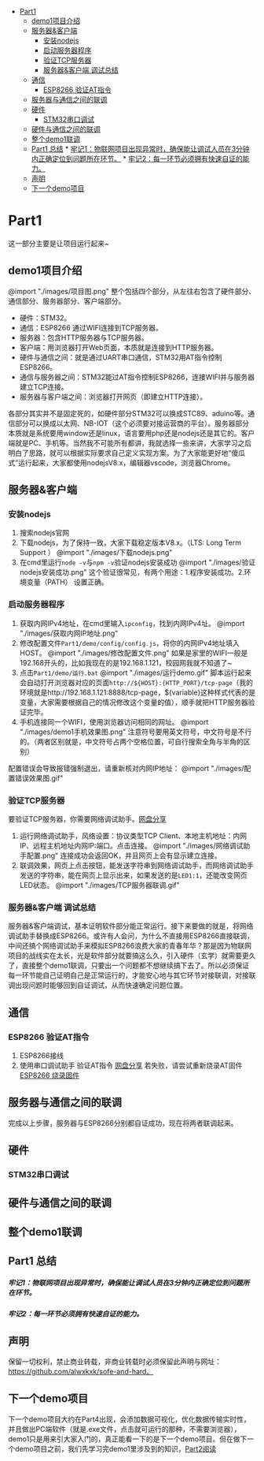<!-- @import "[TOC]" {cmd="toc" depthFrom=1 depthTo=6 orderedList=false} -->

<!-- code_chunk_output -->

* [Part1](#part1)
	* [demo1项目介绍](#demo1项目介绍)
	* [服务器&客户端](#服务器客户端)
		* [安装nodejs](#安装nodejs)
		* [启动服务器程序](#启动服务器程序)
		* [验证TCP服务器](#验证tcp服务器)
		* [服务器&客户端 调试总结](#服务器客户端-调试总结)
	* [通信](#通信)
		* [ESP8266 验证AT指令](#esp8266-验证at指令)
	* [服务器与通信之间的联调](#服务器与通信之间的联调)
	* [硬件](#硬件)
		* [STM32串口调试](#stm32串口调试)
	* [硬件与通信之间的联调](#硬件与通信之间的联调)
	* [整个demo1联调](#整个demo1联调)
	* [Part1 总结](#part1-总结)
				* [牢记1：物联网项目出现异常时，确保能让调试人员在3分钟内正确定位到问题所在环节。](#牢记1物联网项目出现异常时确保能让调试人员在3分钟内正确定位到问题所在环节)
				* [牢记2：每一环节必须拥有快速自证的能力。](#牢记2每一环节必须拥有快速自证的能力)
	* [声明](#声明)
	* [下一个demo项目](#下一个demo项目)

<!-- /code_chunk_output -->
# Part1
这一部分主要是让项目运行起来~
## demo1项目介绍
@import "./images/项目图.png"
整个包括四个部分，从左往右包含了硬件部分、通信部分、服务器部分、客户端部分。
- 硬件：STM32。
- 通信：ESP8266 通过WIFI连接到TCP服务器。
- 服务器：包含HTTP服务器与TCP服务器。
- 客户端：用浏览器打开Web页面，本质就是连接到HTTP服务器。
- 硬件与通信之间：就是通过UART串口通信，STM32用AT指令控制ESP8266。
- 通信与服务器之间：STM32能过AT指令控制ESP8266，连接WIFI并与服务器建立TCP连接。
- 服务器与客户端之间：浏览器打开网页（即建立HTTP连接）。  

各部分其实并不是固定死的，如硬件部分STM32可以换成STC89、aduino等。通信部分可以换成以太网、NB-IOT（这个必须要对接运营商的平台）。服务器部分本质就是系统要用window还是linux，语言要用php还是nodejs还是其它的。客户端就是PC、手机等。当然我不可能所有都讲，我就选择一些来讲，大家学习之后明白了思路，就可以根据实际要求自己定义实现方案。为了大家能更好地“傻瓜式”运行起来，大家都使用nodejsV8.x，编辑器vscode，浏览器Chrome。
## 服务器&客户端
### 安装nodejs 
1. 搜索nodejs官网
2. 下载nodejs，为了保持一致，大家下载稳定版本V8.x。（LTS: Long Term Support ）
@import "./images/下载nodejs.png"
3. 在cmd里运行`node -v`与`npm -v`验证nodejs安装成功
@import "./images/验证nodejs安装成功.png"
这个验证很常见，有两个用途：1.程序安装成功。2.环境变量（PATH） 设置正确。
### 启动服务器程序
1. 获取内网IPv4地址，在cmd里输入`ipconfig`，找到内网IPv4址。
@import "./images/获取内网IP地址.png"
2. 修改配置文件`Part1/demo/config/config.js`，将你的内网IPv4地址填入HOST。
@import "./images/修改配置文件.png"
如果是家里的WIFI一般是192.168开头的，比如我现在的是192.168.1.121，校园网我就不知道了~
3. 点击`Part1/demo/运行.bat`
@import "./images/运行demo.gif"
脚本运行起来会自动打开浏览器对应的页面`http://${HOST}:{HTTP_PORT}/tcp-page`（我的环境就是http://192.168.1.121:8888/tcp-page，${variable}这种样式代表的是变量，大家需要根据自己的情况修改这个变量的值），顺手就把HTTP服务器验证完毕。
4. 手机连接同一个WIFI，使用浏览器访问相同的网址。
@import "./images/demo1手机效果图.png"
注意符号要用英文符号，中文符号是不行的。（两者区别就是，中文符号占两个空格位置，可自行搜索全角与半角的区别）

配置错误会导致报错强制退出，请重新核对内网IP地址：
@import "./images/配置错误效果图.gif"
### 验证TCP服务器
要验证TCP服务器，你需要网络调试助手。[网盘分享](https://pan.baidu.com/s/1YGQKlV0F9FadfUhYLSFEJA)
1. 运行网络调试助手，风络设置：协议类型TCP Client、本地主机地址：内网IP、远程主机地址内网IP:端口。点击连接。
@import "./images/网络调试助手配置.png"
连接成功会返回OK，并且网页上会有显示建立连接。
2. 联调效果，网页上点击按钮，能发送字符串到网络调试助手，而网络调试助手发送的字符串，能在网页上显示出来，如果发送的是`LED1:1`，还能改变网页LED状态。
@import "./images/TCP服务器联调.gif"

### 服务器&客户端 调试总结
服务器&客户端调试，基本证明软件部分能正常运行。接下来要做的就是，将网络调试助手替换成ESP8266。或许有人会问，为什么不直接用ESP8266直接联调，中间还搞个网络调试助手来模拟ESP8266浪费大家的青春年华？那是因为物联网项目的战线实在太长，光是软件部分就要搞这么久，引入硬件（玄学）就需要更久了，直接整个demo1联调，只要出一个问题都不想继续搞下去了。所以必须保证每一环节能自己证明自己是正常运行的，才能安心地与其它环节对接联调，对接联调出现问题时能够回到自证调试，从而快速确定问题位置。

## 通信
### ESP8266 验证AT指令
1. ESP8266接线
2. 使用串口调试助手 验证AT指令 [网盘分享]() 
若失败，请尝试重新烧录AT固件
[ESP8266 烧录固件]()


## 服务器与通信之间的联调
完成以上步骤，服务器与ESP8266分别都自证成功，现在将两者联调起来。

## 硬件
### STM32串口调试

## 硬件与通信之间的联调

## 整个demo1联调

## Part1 总结
##### 牢记1：物联网项目出现异常时，确保能让调试人员在3分钟内正确定位到问题所在环节。
##### 牢记2：每一环节必须拥有快速自证的能力。
## 声明
保留一切权利，禁止商业转载，非商业转载时必须保留此声明与网址：https://github.com/alwxkxk/sofe-and-hard。

## 下一个demo项目
下一个demo项目大约在Part4出现，会添加数据可视化，优化数据传输实时性，并且做出PC端软件（就是.exe文件，点击就可运行的那种，不需要浏览器），demo1只是用来引大家入门的，真正能看一下的是下一个demo项目。但在做下一个demo项目之前，我们先学习完demo1里涉及到的知识，[Part2阅读]()